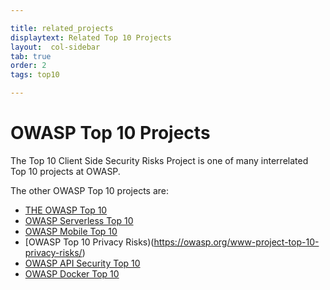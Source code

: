 ```yaml
---

title: related_projects
displaytext: Related Top 10 Projects
layout:  col-sidebar
tab: true
order: 2
tags: top10

---
```

# OWASP Top 10 Projects

The Top 10 Client Side Security Risks Project is one of many interrelated Top 10 projects at OWASP.

The other OWASP Top 10 projects are:
* [THE OWASP Top 10](https://owasp.org/www-project-top-ten/)
* [OWASP Serverless Top 10](https://owasp.org/www-project-serverless-top-10/)
* [OWASP Mobile Top 10](https://owasp.org/www-project-mobile-top-10/)
* [OWASP Top 10 Privacy Risks)(https://owasp.org/www-project-top-10-privacy-risks/)
* [OWASP API Security Top 10](https://owasp.org/www-project-api-security/)
* [OWASP Docker Top 10](https://owasp.org/www-project-docker-top-10/)
